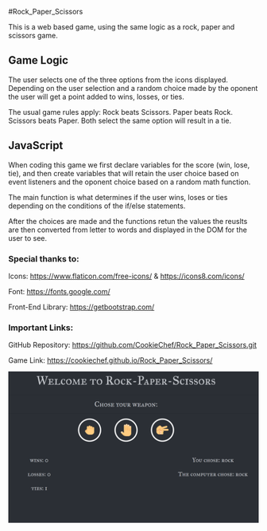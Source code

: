 #Rock_Paper_Scissors

This is a web based game, using the same logic as a rock, paper and scissors game. 

## Game Logic

The user selects one of the three options from the icons displayed. Depending on the user selection and a random choice made by the oponent the user will get a point added to wins, losses, or ties. 

The usual game rules apply: 
    Rock beats Scissors.
    Paper beats Rock.
    Scissors beats Paper. 
    Both select the same option will result in a tie.

## JavaScript

When coding this game we first declare variables for the score (win, lose, tie), and then create variables that will retain the user choice based on event listeners and the oponent choice based on a random math function. 

The main function is what determines if the user wins, loses or ties depending on the conditions of the if/else statements.

After the choices are made and the functions retun the values the reuslts are then converted from letter to words and displayed in the DOM for the user to see.

### Special thanks to:

Icons:
https://www.flaticon.com/free-icons/ & https://icons8.com/icons/ 

Font:
https://fonts.google.com/

Front-End Library:
https://getbootstrap.com/

### Important Links:

GitHub Repository: https://github.com/CookieChef/Rock_Paper_Scissors.git

Game Link: https://cookiechef.github.io/Rock_Paper_Scissors/



![Rock_Paper_Scissors](images/R_P_S_app.png)